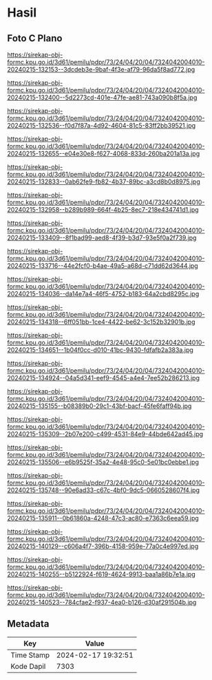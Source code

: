 # Hasil

## Foto C Plano

https://sirekap-obj-formc.kpu.go.id/3d61/pemilu/pdpr/73/24/04/20/04/7324042004010-20240215-132153--3dcdeb3e-9baf-4f3e-af79-96da5f8ad772.jpg

https://sirekap-obj-formc.kpu.go.id/3d61/pemilu/pdpr/73/24/04/20/04/7324042004010-20240215-132400--5d2273cd-401e-47fe-ae81-743a090b8f5a.jpg

https://sirekap-obj-formc.kpu.go.id/3d61/pemilu/pdpr/73/24/04/20/04/7324042004010-20240215-132536--f0d7f87a-4d92-4604-81c5-83ff2bb39521.jpg

https://sirekap-obj-formc.kpu.go.id/3d61/pemilu/pdpr/73/24/04/20/04/7324042004010-20240215-132655--e04e30e8-f627-4068-833d-260ba201a13a.jpg

https://sirekap-obj-formc.kpu.go.id/3d61/pemilu/pdpr/73/24/04/20/04/7324042004010-20240215-132833--0ab62fe9-fb82-4b37-89bc-a3cd8b0d8975.jpg

https://sirekap-obj-formc.kpu.go.id/3d61/pemilu/pdpr/73/24/04/20/04/7324042004010-20240215-132958--b289b989-664f-4b25-8ec7-218e434741d1.jpg

https://sirekap-obj-formc.kpu.go.id/3d61/pemilu/pdpr/73/24/04/20/04/7324042004010-20240215-133409--8f1bad99-aed8-4f39-b3d7-93e5f0a2f739.jpg

https://sirekap-obj-formc.kpu.go.id/3d61/pemilu/pdpr/73/24/04/20/04/7324042004010-20240215-133716--44e2fcf0-b4ae-49a5-a68d-c71dd62d3644.jpg

https://sirekap-obj-formc.kpu.go.id/3d61/pemilu/pdpr/73/24/04/20/04/7324042004010-20240215-134036--da14e7a4-46f5-4752-b183-64a2cbd8295c.jpg

https://sirekap-obj-formc.kpu.go.id/3d61/pemilu/pdpr/73/24/04/20/04/7324042004010-20240215-134318--6ff051bb-1ce4-4422-be62-3c152b32901b.jpg

https://sirekap-obj-formc.kpu.go.id/3d61/pemilu/pdpr/73/24/04/20/04/7324042004010-20240215-134651--1b04f0cc-d010-41bc-9430-fdfafb2a383a.jpg

https://sirekap-obj-formc.kpu.go.id/3d61/pemilu/pdpr/73/24/04/20/04/7324042004010-20240215-134924--04a5d341-eef9-4545-a4e4-7ee52b286213.jpg

https://sirekap-obj-formc.kpu.go.id/3d61/pemilu/pdpr/73/24/04/20/04/7324042004010-20240215-135155--b08389b0-29c1-43bf-bacf-45fe6faff94b.jpg

https://sirekap-obj-formc.kpu.go.id/3d61/pemilu/pdpr/73/24/04/20/04/7324042004010-20240215-135309--2b07e200-c499-4531-84e9-44bde642ad45.jpg

https://sirekap-obj-formc.kpu.go.id/3d61/pemilu/pdpr/73/24/04/20/04/7324042004010-20240215-135506--e6b9525f-35a2-4e48-95c0-5e01bc0ebbe1.jpg

https://sirekap-obj-formc.kpu.go.id/3d61/pemilu/pdpr/73/24/04/20/04/7324042004010-20240215-135748--90e6ad33-c67c-4bf0-9dc5-0660528607f4.jpg

https://sirekap-obj-formc.kpu.go.id/3d61/pemilu/pdpr/73/24/04/20/04/7324042004010-20240215-135911--0b61860a-4248-47c3-ac80-e7363c6eea59.jpg

https://sirekap-obj-formc.kpu.go.id/3d61/pemilu/pdpr/73/24/04/20/04/7324042004010-20240215-140129--c606a4f7-396b-4158-959e-77a0c4e997ed.jpg

https://sirekap-obj-formc.kpu.go.id/3d61/pemilu/pdpr/73/24/04/20/04/7324042004010-20240215-140255--b5122924-f619-4624-9913-baa1a86b7e1a.jpg

https://sirekap-obj-formc.kpu.go.id/3d61/pemilu/pdpr/73/24/04/20/04/7324042004010-20240215-140523--784cfae2-f937-4ea0-b126-d30af291504b.jpg


## Metadata

| Key        | Value               |
| ---------- | ------------------- |
| Time Stamp | 2024-02-17 19:32:51 |
| Kode Dapil | 7303                |



